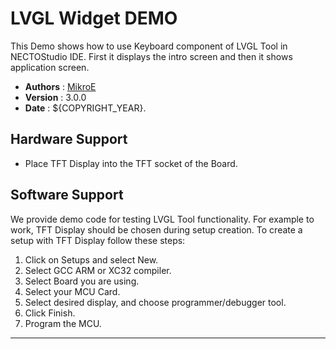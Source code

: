 # LVGL Widget DEMO

This Demo shows how to use Keyboard component of LVGL Tool in NECTOStudio IDE. First it displays the intro screen and then it shows application screen.

- **Authors**     : [MikroE](https://github.com/MikroElektronika)
- **Version**     : 3.0.0
- **Date**        : ${COPYRIGHT_YEAR}.

## Hardware Support

- Place TFT Display into the TFT socket of the Board.

## Software Support

We provide demo code for testing LVGL Tool functionality.
For example to work, TFT Display should be chosen during setup creation. To create a setup with TFT Display follow these steps:

1. Click on Setups and select New.
2. Select GCC ARM or XC32 compiler.
3. Select Board you are using.
4. Select your MCU Card.
5. Select desired display, and choose programmer/debugger tool.
6. Click Finish.
7. Program the MCU.

---
